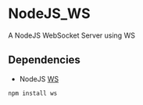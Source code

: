 # NodeJS_WS
A NodeJS WebSocket Server using WS

## Dependencies

* NodeJS [WS](https://github.com/websockets/ws)

```
npm install ws
````
